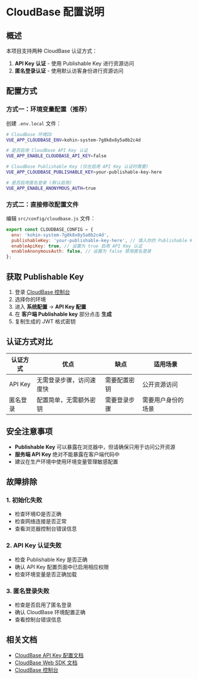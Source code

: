 # CloudBase 配置说明

## 概述

本项目支持两种 CloudBase 认证方式：

1. **API Key 认证** - 使用 Publishable Key 进行资源访问
2. **匿名登录认证** - 使用默认访客身份进行资源访问

## 配置方式

### 方式一：环境变量配置（推荐）

创建 `.env.local` 文件：

```bash
# CloudBase 环境ID
VUE_APP_CLOUDBASE_ENV=kohin-system-7g8k8x8y5a0b2c4d

# 是否启用 CloudBase API Key 认证
VUE_APP_ENABLE_CLOUDBASE_API_KEY=false

# CloudBase Publishable Key (仅在启用 API Key 认证时需要)
VUE_APP_CLOUDBASE_PUBLISHABLE_KEY=your-publishable-key-here

# 是否启用匿名登录 (默认启用)
VUE_APP_ENABLE_ANONYMOUS_AUTH=true
```

### 方式二：直接修改配置文件

编辑 `src/config/cloudbase.js` 文件：

```javascript
export const CLOUDBASE_CONFIG = {
  env: 'kohin-system-7g8k8x8y5a0b2c4d',
  publishableKey: 'your-publishable-key-here', // 填入你的 Publishable Key
  enableApiKey: true, // 设置为 true 启用 API Key 认证
  enableAnonymousAuth: false, // 设置为 false 禁用匿名登录
};
```

## 获取 Publishable Key

1. 登录 [CloudBase 控制台](https://console.cloud.tencent.com/tcb)
2. 选择你的环境
3. 进入 **系统配置** -> **API Key 配置**
4. 在 **客户端 Publishable key** 部分点击 **生成**
5. 复制生成的 JWT 格式密钥

## 认证方式对比

| 认证方式 | 优点 | 缺点 | 适用场景 |
|---------|------|------|----------|
| API Key | 无需登录步骤，访问速度快 | 需要配置密钥 | 公开资源访问 |
| 匿名登录 | 配置简单，无需额外密钥 | 需要登录步骤 | 需要用户身份的场景 |

## 安全注意事项

- **Publishable Key** 可以暴露在浏览器中，但请确保只用于访问公开资源
- **服务端 API Key** 绝对不能暴露在客户端代码中
- 建议在生产环境中使用环境变量管理敏感配置

## 故障排除

### 1. 初始化失败
- 检查环境ID是否正确
- 检查网络连接是否正常
- 查看浏览器控制台错误信息

### 2. API Key 认证失败
- 检查 Publishable Key 是否正确
- 确认 API Key 配置页面中已启用相应权限
- 检查环境变量是否正确加载

### 3. 匿名登录失败
- 检查是否启用了匿名登录
- 确认 CloudBase 环境配置正确
- 查看控制台错误信息

## 相关文档

- [CloudBase API Key 配置文档](https://docs.cloudbase.net/api-reference/webv3/api-key)
- [CloudBase Web SDK 文档](https://docs.cloudbase.net/storage/sdk)
- [CloudBase 控制台](https://console.cloud.tencent.com/tcb)
